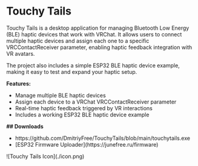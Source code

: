 <h1>Touchy Tails</h1>

<p>Touchy Tails is a desktop application for managing Bluetooth Low Energy (BLE) haptic devices that work with VRChat. It allows users to connect multiple haptic devices and assign each one to a specific VRCContactReceiver parameter, enabling haptic feedback integration with VR avatars.</p>
<p>The project also includes a simple ESP32 BLE haptic device example, making it easy to test and expand your haptic setup.</p>

<b>Features:</b>
<ul>
    <li>Manage multiple BLE haptic devices</li>
    <li>Assign each device to a VRChat VRCContactReceiver parameter</li>
    <li>Real-time haptic feedback triggered by VR interactions</li>
    <li>Includes a working ESP32 BLE haptic device example</li>
</ul>

<p><b>## Downloads</b></p>
<ul>
<li>https://github.com/DmitriyFree/TouchyTails/blob/main/touchytails.exe</li>
<li>[ESP32 Firmware Uploader](https://junefree.ru/firmware)</li>
</ul>
![Touchy Tails Icon](./icon.png)